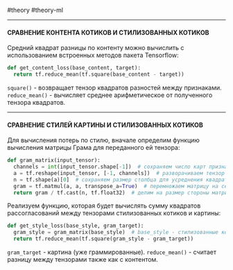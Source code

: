 #theory #theory-ml
 
---
#### СРАВНЕНИЕ КОНТЕНТА КОТИКОВ И СТИЛИЗОВАННЫХ КОТИКОВ

Средний квадрат разницы по контенту можно вычислить с использованием встроенных методов пакета Tensorflow:

```python
def get_content_loss(base_content, target):
  return tf.reduce_mean(tf.square(base_content - target))
```
`square()` - возвращает тензор квадратов разностей между признаками.
`reduce_mean()` - вычисляет среднее арифметическое от полученного тензора квадратов.

---
#### СРАВНЕНИЕ СТИЛЕЙ КАРТИНЫ И СТИЛИЗОВАННЫХ КОТИКОВ

Для вычисления потерь по стилю, вначале определим функцию вычисления матрицы Грама для переданного ей тензора:

```python
def gram_matrix(input_tensor):
  channels = int(input_tensor.shape[-1])  # сохраняем число карт признаков
  a = tf.reshape(input_tensor, [-1, channels])  # разворачиваем тензор в матрицу (карта признаков X число карт)
  n = tf.shape(a)[0]  # сохраняем размер столбца для усреднения квадратов
  gram = tf.matmul(a, a, transpose_a=True)  # перемножаем матрицу на себя же транспонированную
  return gram / tf.cast(n, tf.float32)  # делим на размер стороны матрицы (Mg = 1/n * G * Gt)
```

Реализуем функцию, которая будет вычислять сумму квадратов рассогласований между тензорами стилизованных котиков и картины:

```python
def get_style_loss(base_style, gram_target):
  gram_style = gram_matrix(base_style)  # base_style - стилизованные котики (котиков мы передаем после каждого редактирования и граммируем перед сравнением)
  return tf.reduce_mean(tf.square(gram_style - gram_target))
```
`gram_target` - картина (уже граммированные).
`reduce_mean()` - считает разницу между тензорами также как с контентом.
